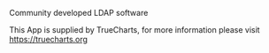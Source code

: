 
Community developed LDAP software

This App is supplied by TrueCharts, for more information please visit https://truecharts.org
